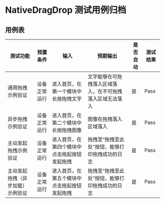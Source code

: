 # NativeDragDrop 测试用例归档

## 用例表

| 测试功能                                     | 预置条件       | 输入                            | 预期输出                                                  | 是否自动 | 测试结果 |
|------------------------------------------| -------------- |-------------------------------|-------------------------------------------------------| ------- | -------- |
| 通用拖拽示例验证                    | 设备正常运行   | 进入首页，在第一个模块中长按拖拽文字          | 文字能够在可拖拽落入区域落入，在不可拖拽落入区域无法落入     | 是       | Pass     |
| 异步拖拽示例验证                | 设备正常运行   | 进入首页，在第二个模块中长按拖拽图像              | 图像在拖拽落入区域落入                                    | 是       | Pass     |
| 主动发起拖拽示例验证            | 设备正常运行   | 进入首页，在第四个模块中点击拖起按钮发起拖拽       | 拖拽至“拖拽至此处”按钮，能够打印拖拽成功的日志              | 是       | Pass     |
| 主动发起拖拽（异步加载）示例验证 | 设备正常运行   | 进入首页，在第五个模块中点击拖起按钮发起拖拽       | 拖拽至“拖拽至此处”按钮，能够打印拖拽成功的日志               | 是       | Pass     |